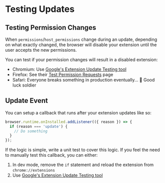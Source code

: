 # Testing Updates

## Testing Permission Changes

When `permissions`/`host_permissions` change during an update, depending on what exactly changed, the browser will disable your extension until the user accepts the new permissions.

You can test if your permission changes will result in a disabled extension:

- Chromium: Use [Google's Extension Update Testing tool](https://github.com/GoogleChromeLabs/extension-update-testing-tool)
- Firefox: See their [Test Permission Requests](https://extensionworkshop.com/documentation/develop/test-permission-requests/) page
- Safari: Everyone breaks something in production eventually... 🫡 Good luck soldier

## Update Event

You can setup a callback that runs after your extension updates like so:

```ts
browser.runtime.onInstalled.addListener(({ reason }) => {
  if (reason === 'update') {
    // Do something
  }
});
```

If the logic is simple, write a unit test to cover this logic. If you feel the need to manually test this callback, you can either:

1. In dev mode, remove the `if` statement and reload the extension from `chrome://extensions`
2. Use [Google's Extension Update Testing tool](https://github.com/GoogleChromeLabs/extension-update-testing-tool)
